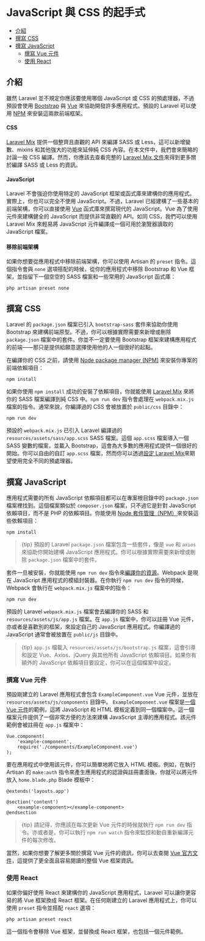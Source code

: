 # JavaScript 與 CSS 的起手式

- [介紹](#introduction)
- [撰寫 CSS](#writing-css)
- [撰寫 JavaScript](#writing-javascript)
    - [撰寫 Vue 元件](#writing-vue-components)
    - [使用 React](#using-react)

<a name="introduction"></a>
## 介紹

雖然 Laravel 並不規定你應該要使用哪個 JavaScript 或 CSS 的預處理器，不過預設會使用 [Bootstrap](https://getbootstrap.com/) 與 [Vue](https://vuejs.org) 來協助開發許多應用程式。預設的 Laravel 可以使用 [NPM](https://www.npmjs.org) 來安裝這兩款前端框架。

#### CSS

[Laravel Mix](/docs/{{version}}/mix) 提供一個整齊且直觀的 API 來編譯 SASS 或 Less，這可以新增變數、mixins 和其他強大的功能來延伸純 CSS 內容。在本文件中，我們會來簡略的討論一般 CSS 編譯。然而，你應該去查看完整的 [Laravel Mix 文件](/docs/{{version}}/mix)來得到更多關於編譯 SASS 或 Less 的資訊。

#### JavaScript

Laravel 不會強迫你使用特定的 JavaScript 框架或函式庫來建構你的應用程式。實際上，你也可以完全不使用 JavaScript。不過，Laravel 已經建構了一些基本的前端架構，你可以直接使用 [Vue](https://vuejs.org) 函式庫來撰寫現代的 JavaScript。Vue 為了使用元件來建構健全的 JavaScript 而提供非常直觀的 API。如同 CSS，我們可以使用 Laravel Mix 來輕易將 JavaScript 元件編譯成一個可用於瀏覽器讀取的 JavaScript 檔案。

#### 移除前端架構

如果你想要從應用程式中移除前端架構，你可以使用 Artisan 的 `preset` 指令。這個指令會與 `none` 選項搭配的時候，從你的應用程式中移除 Bootstrap 和 Vue 框架，並指留下一個空空的 SASS 檔案和一些常用的 JavaScript 函式庫：

    php artisan preset none

<a name="writing-css"></a>
## 撰寫 CSS

Laravel 的 `package.json` 檔案已引入 `bootstrap-sass` 套件來協助你使用 Bootstrap 來建構前端原型。不過，你可以根據實際需要來新增或刪除 `package.json` 檔案中的套件。你並不一定要使用 Bootstrap 框架來建構應用程式的前端——那只是提供給願意選擇使用他的人一個很好的起點。

在編譯你的 CSS 之前，請使用 [Node package manager (NPM)](https://www.npmjs.org) 來安裝你專案的前端依賴項目：

    npm install

如果你使用 `npm install` 成功的安裝了依賴項目，你就能使用 [Laravel Mix](/docs/{{version}}/mix#working-with-stylesheets) 來將你的 SASS 檔案編譯到純 CSS 中。`npm run dev` 指令會處理在 `webpack.mix.js` 檔案的指令。通常來說，你編譯過的 CSS 會被放置於 `public/css` 目錄中：

    npm run dev

預設的 `webpack.mix.js` 已引入 Laravel 編譯過的 `resources/assets/sass/app.scss` SASS 檔案。這個 `app.scss` 檔案導入一個 SASS 變數的檔案，並載入 Bootstrap，這會為大多數的應用程式提供一個很好的開始。你可以自由的自訂 `app.scss` 檔案，然而你可以透過[設定 Laravel Mix](/docs/{{version}}/mix)來期望使用完全不同的預處理器。

<a name="writing-javascript"></a>
## 撰寫 JavaScript

應用程式需要的所有 JavaScript 依賴項目都可以在專案根目錄中的 `package.json` 檔案裡找到。這個檔案類似於 `composer.json` 檔案，只不過它是針對 JavaScript 依賴項目，而不是 PHP 的依賴項目。你能使用 [Node 套件管理（NPM）](https://www.npmjs.org)來安裝這些依賴項目：

    npm install

> {tip} 預設的 Laravel `package.json` 檔案包含一些套件，像是 `vue` 和 `axios` 來協助你開始建構 JavaScript 應用程式。你可以根據實際需要來新增或刪除 `package.json` 檔案中的套件。

套件一旦被安裝，你就能使用 `npm run dev` 指令來[編譯你的資源](/docs/{{version}}/mix)。Webpack 是現在 JavaScript 應用程式的模組封裝器。在你執行 `npm run dev` 指令的時候，Webpack 會執行在 `webpack.mix.js` 檔案中的指令：

    npm run dev

預設的 Laravel `webpack.mix.js` 檔案會去編譯你的 SASS 和 `resources/assets/js/app.js` 檔案。在 `app.js` 檔案中，你可以註冊 Vue 元件，亦或者是喜歡別的框架，來設定自己的 JavaScript 應用程式。你編譯過的 JavaScript 通常會被放置在 `public/js` 目錄中。

> {tip} `app.js` 檔載入 `resources/assets/js/bootstrap.js` 檔案，這會引導和設定 Vue、Axios、jQuery 與其他所有 JavaScript 依賴項目。如果你有額外的 JavaScript 依賴項目要設定，你可以在這個檔案中設定。

<a name="writing-vue-components"></a>
### 撰寫 Vue 元件

預設剛建立的 Laravel 應用程式會包含 `ExampleComponent.vue` Vue 元件，並放在 `resources/assets/js/components` 目錄中。 `ExampleComponent.vue` 檔案是[一個 Vue 元件](https://vuejs.org/guide/single-file-components)的範例，這將 JavaScript 和 HTML 模板定義到同一個檔案中。這一個檔案元件提供了一個非常方便的方法來建構 JavaScript 主導的應用程式。該元件範例會被註冊在 `app.js` 檔案中：

    Vue.component(
        'example-component',
        require('./components/ExampleComponent.vue')
    );

要在應用程式中使用該元件，你可以簡單地將它放入 HTML 模板。例如，在執行 Artisan 的 `make:auth` 指令來產生應用程式的認證與註冊畫面後，你就可以將元件放入 `home.blade.php` Blade 模板中：

    @extends('layouts.app')

    @section('content')
        <example-component></example-component>
    @endsection

> {tip} 請記得，你應該在每次更新 Vue 元件的時候就執行 `npm run dev` 指令。亦或者是，你可以執行 `npm run watch` 指令來監控和動自重新編譯元件的每次修改。

當然，如果你想要了解更多關於撰寫 Vue 元件的資訊，你可以去查閱 [Vue 官方文件](https://vuejs.org/guide/)，這提供了更全面且容易閱讀的整個 Vue 框架資訊。

<a name="using-react"></a>
### 使用 React

如果你偏好使用 React 來建構你的 JavaScript 應用程式，Laravel 可以讓你更容易的將 Vue 框架換成 React 框架。在任何剛建立的 Laravel 應用程式上，你可以使用 `preset` 指令並搭配 `react` 選項：

    php artisan preset react

這一個指令會移除 Vue 框架，並替換成 React 框架，也包括一個元件範例。
